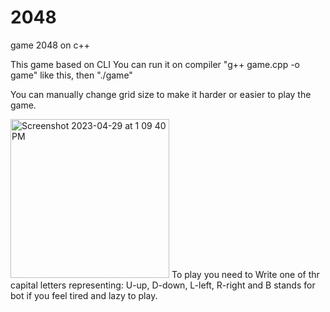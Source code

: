 # 2048
game 2048 on c++ 

This game based on CLI 
You can run it on compiler  "g++ game.cpp -o game" like this, then "./game"

You can manually change grid size to make it harder or easier to play the game.

<img width="254" alt="Screenshot 2023-04-29 at 1 09 40 PM" src="https://user-images.githubusercontent.com/58412297/235289290-952d9dd4-887b-407c-a8b4-2ce19d0266f7.png">
To play you need to Write one of thr capital letters representing: U-up, D-down, L-left, R-right and B stands for bot if you feel tired and lazy to play.
